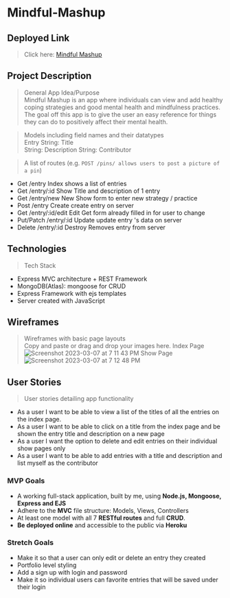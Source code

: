 # Mindful-Mashup
## Deployed Link
> Click here: <a href="https://mindful-mashup.herokuapp.com/" target="_blank">Mindful Mashup</a>

## Project Description
> General App Idea/Purpose<br />
Mindful Mashup is an app where individuals can view and add healthy coping strategies and good mental health and mindfulness practices. The goal off this app is to give the user an easy reference for things they can do to positively affect their mental health.

> Models including field names and their datatypes<br />
Entry 
String: Title  
String: Description
String: Contributor <br />

> A list of routes (e.g. `POST /pins/ allows users to post a picture of a pin`)<br />
* Get /entry Index  shows a list of entries
* Get /entry/:id Show Title and description of 1 entry
* Get /entry/new New Show form to enter new strategy / practice
* Post /entry Create create entry on server
* Get /entry/:id/edit Edit Get form already filled in for user to change
* Put/Patch /entry/:id Update update entry <id>'s data on server
* Delete /entry/:id Destroy   Removes entry<id> from server

## Technologies
> Tech Stack
* Express MVC architecture + REST Framework
* MongoDB(Atlas): mongoose for CRUD
* Express Framework with ejs templates
* Server created with JavaScript



## Wireframes
> Wireframes with basic page layouts<br />
> Copy and paste or drag and drop your images here.
Index Page
![Screenshot 2023-03-07 at 7 11 43 PM](https://media.git.generalassemb.ly/user/46921/files/09c9baae-113f-4809-adbd-526ba86d6953)
Show Page
![Screenshot 2023-03-07 at 7 12 48 PM](https://media.git.generalassemb.ly/user/46921/files/dbdf1fb4-ef96-4de9-8d52-7b39fba695c9)




## User Stories
> User stories detailing app functionality<br />

* As a user I want to be able to view a list of the titles of all the entries on the index page.
* As a user I want to be able to click on a title from the index page and be shown the entry title  and description on a new page
* As a user I want the option to delete and edit entries on their individual show pages only
* As a user I want to be able to add entries with a title and description and list myself as the contributor


### MVP Goals
* A working full-stack application, built by me, using **Node.js, Mongoose, Express and EJS**
* Adhere to the **MVC** file structure: Models, Views, Controllers
* At least one model with all 7 **RESTful routes** and full **CRUD**.
* **Be deployed online** and accessible to the public via **Heroku**

### Stretch Goals

* Make it so that a user can only edit or delete an entry they created
* Portfolio level styling
* Add a sign up with login and password
* Make it so individual users can favorite entries that will be saved under their login 
